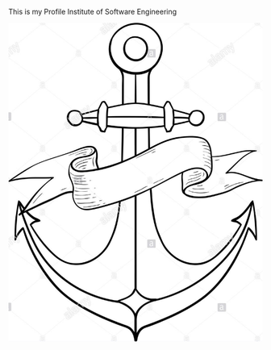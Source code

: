 This is my Profile
Institute of Software Engineering

![](assets/images/anchor-outline-drawing-hand-drawn-sketch-PT6TJM.jpg)